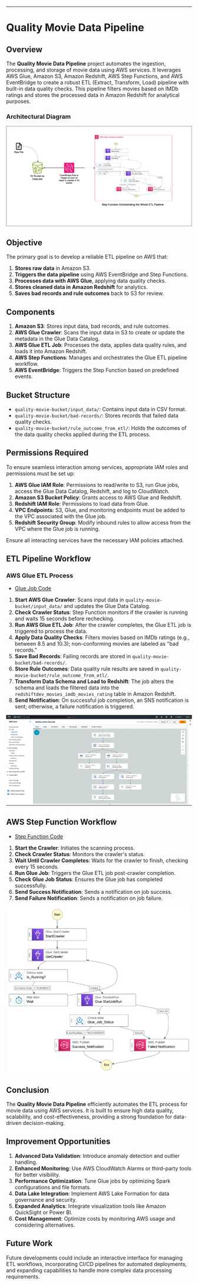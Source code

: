 ---

# Quality Movie Data Pipeline

## Overview

The **Quality Movie Data Pipeline** project automates the ingestion, processing, and storage of movie data using AWS services. It leverages AWS Glue, Amazon S3, Amazon Redshift, AWS Step Functions, and AWS EventBridge to create a robust ETL (Extract, Transform, Load) pipeline with built-in data quality checks. This pipeline filters movies based on IMDb ratings and stores the processed data in Amazon Redshift for analytical purposes.

### Architectural Diagram

![Quality-Movie-Data-Ingestion-Architecture](https://github.com/desininja/Quality-Movie-Data-Pipeline/blob/main/Project%20Related%20Screenshots/Quality-Movie-Data-Ingestion-Architecture.png)

## Objective

The primary goal is to develop a reliable ETL pipeline on AWS that:

1. **Stores raw data** in Amazon S3.
2. **Triggers the data pipeline** using AWS EventBridge and Step Functions.
3. **Processes data with AWS Glue**, applying data quality checks.
4. **Stores cleaned data in Amazon Redshift** for analytics.
5. **Saves bad records and rule outcomes** back to S3 for review.

## Components

1. **Amazon S3**: Stores input data, bad records, and rule outcomes.
2. **AWS Glue Crawler**: Scans the input data in S3 to create or update the metadata in the Glue Data Catalog.
3. **AWS Glue ETL Job**: Processes the data, applies data quality rules, and loads it into Amazon Redshift.
4. **AWS Step Functions**: Manages and orchestrates the Glue ETL pipeline workflow.
5. **AWS EventBridge**: Triggers the Step Function based on predefined events.

## Bucket Structure

- `quality-movie-bucket/input_data/`: Contains input data in CSV format.
- `quality-movie-bucket/bad-records/`: Stores records that failed data quality checks.
- `quality-movie-bucket/rule_outcome_from_etl/`: Holds the outcomes of the data quality checks applied during the ETL process.

## Permissions Required

To ensure seamless interaction among services, appropriate IAM roles and permissions must be set up:

1. **AWS Glue IAM Role**: Permissions to read/write to S3, run Glue jobs, access the Glue Data Catalog, Redshift, and log to CloudWatch.
2. **Amazon S3 Bucket Policy**: Grants access to AWS Glue and Redshift.
3. **Redshift IAM Role**: Permissions to load data from Glue.
4. **VPC Endpoints**: S3, Glue, and monitoring endpoints must be added to the VPC associated with the Glue job.
5. **Redshift Security Group**: Modify inbound rules to allow access from the VPC where the Glue job is running.

Ensure all interacting services have the necessary IAM policies attached.

## ETL Pipeline Workflow

### AWS Glue ETL Process
- [Glue Job Code](https://github.com/desininja/Quality-Movie-Data-Pipeline/blob/main/Glue_Script.py)

1. **Start AWS Glue Crawler**: Scans input data in `quality-movie-bucket/input_data/` and updates the Glue Data Catalog.
2. **Check Crawler Status**: Step Function monitors if the crawler is running and waits 15 seconds before rechecking.
3. **Run AWS Glue ETL Job**: After the crawler completes, the Glue ETL job is triggered to process the data.
4. **Apply Data Quality Checks**: Filters movies based on IMDb ratings (e.g., between 8.5 and 10.3); non-conforming movies are labeled as "bad records."
5. **Save Bad Records**: Failing records are stored in `quality-movie-bucket/bad-records/`.
6. **Store Rule Outcomes**: Data quality rule results are saved in `quality-movie-bucket/rule_outcome_from_etl/`.
7. **Transform Data Schema and Load to Redshift**: The job alters the schema and loads the filtered data into the `redshiftdev_movies_imdb_movies_rating` table in Amazon Redshift.
8. **Send Notification**: On successful job completion, an SNS notification is sent; otherwise, a failure notification is triggered.

![Glue-Visual-ETL-Diagram](https://github.com/desininja/Quality-Movie-Data-Pipeline/blob/main/Project%20Related%20Screenshots/Glue%20Visual%20ETL.png)

## AWS Step Function Workflow
- [Step Function Code](https://github.com/desininja/Quality-Movie-Data-Pipeline/blob/main/Step_function.json)

1. **Start the Crawler**: Initiates the scanning process.
2. **Check Crawler Status**: Monitors the crawler's status.
3. **Wait Until Crawler Completes**: Waits for the crawler to finish, checking every 15 seconds.
4. **Run Glue Job**: Triggers the Glue ETL job post-crawler completion.
5. **Check Glue Job Status**: Ensures the Glue job has completed successfully.
6. **Send Success Notification**: Sends a notification on job success.
7. **Send Failure Notification**: Sends a notification on job failure.

![Step-Function-Workflow-Diagram](https://github.com/desininja/Quality-Movie-Data-Pipeline/blob/main/Project%20Related%20Screenshots/stepfunctions_graph.png)

## Conclusion

The **Quality Movie Data Pipeline** efficiently automates the ETL process for movie data using AWS services. It is built to ensure high data quality, scalability, and cost-effectiveness, providing a strong foundation for data-driven decision-making.

## Improvement Opportunities

1. **Advanced Data Validation**: Introduce anomaly detection and outlier handling.
2. **Enhanced Monitoring**: Use AWS CloudWatch Alarms or third-party tools for better visibility.
3. **Performance Optimization**: Tune Glue jobs by optimizing Spark configurations and file formats.
4. **Data Lake Integration**: Implement AWS Lake Formation for data governance and security.
5. **Expanded Analytics**: Integrate visualization tools like Amazon QuickSight or Power BI.
6. **Cost Management**: Optimize costs by monitoring AWS usage and considering alternatives.

## Future Work

Future developments could include an interactive interface for managing ETL workflows, incorporating CI/CD pipelines for automated deployments, and expanding capabilities to handle more complex data processing requirements.
